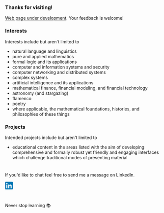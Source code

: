### Thanks for visiting!
<a href="https://davefriedman01.github.io">Web page under development</a>. Your feedback is welcome!

### Interests
Interests include but aren't limited to
* natural language and linguistics
* pure and applied mathematics
* formal logic and its applications
* computer and information systems and security
* computer networking and distributed systems
* complex systems
* artificial intelligence and its applications
* mathematical finance, financial modeling, and financial technology
* astronomy (and stargazing)
* flamenco
* poetry
* where applicable, the mathematical foundations, histories, and philosophies of these things

### Projects
Intended projects include but aren't limited to
* educational content in the areas listed with the aim of developing comprehensive and formally robust yet friendly and engaging interfaces which challenge traditional modes of presenting material

#

If you'd like to chat feel free to send me a message on LinkedIn.

<a href="https://www.linkedin.com/in/heracliteanflux/">
  <img alt="Dave Friedman | LinkedIn" width="25px" src="assets/linkedin.svg"/>
</a>

#

Never stop learning :books:
